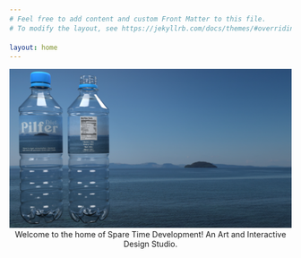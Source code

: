 ```yaml
---
# Feel free to add content and custom Front Matter to this file.
# To modify the layout, see https://jekyllrb.com/docs/themes/#overriding-theme-defaults

layout: home
---
```


<div style="text-align:center;">
    <a href="https://sparetimedev.co.nz/about/"><img src="/assets/images/pilferWater.png"></a>
    Welcome to the home of Spare Time Development! An Art and Interactive Design Studio.
 <div>
